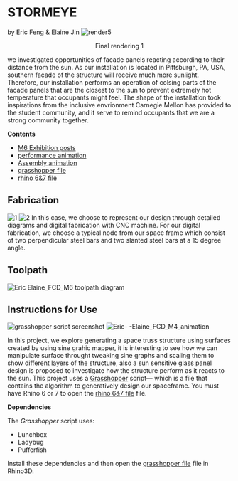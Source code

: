 # STORMEYE
by Eric Feng & Elaine Jin
![render5](https://user-images.githubusercontent.com/104148009/165725667-c0d70816-61a7-40ec-b2da-aae741b8ddd2.png)
<p align="center">Final rendering 1</p>

we investigated opportunities of facade panels reacting according to their distance from the sun. As our installation is located in Pittsburgh, PA, USA, southern facade of the structure will receive much more sunlight. Therefore, our installation performs an operation of colsing parts of the facade panels that are the closest to the sun to prevent extremely hot temperature that occupants might feel. The shape of the installation took inspirations from the inclusive envrionment Carnegie Mellon has provided to the student community, and it serve to remind occupants that we are a strong community together. 

**Contents**

- <a href="https://drive.google.com/file/d/1R5JfQKChFIofEnlH2bEXQ2dlLqoi-2Jz/view?usp=sharing"> M6 Exhibition posts
- <a href="https://drive.google.com/file/d/1-wFmPMbLkCiR11nyrI5JIQAiecHW_30T/view?usp=sharing"> performance animation</a>
- <a href="https://drive.google.com/file/d/1-wFmPMbLkCiR11nyrI5JIQAiecHW_30T/view?usp=sharing"> Assembly animation</a>
- <a href="https://drive.google.com/file/d/1Xx-BAiJOEaJtxtih9Y5A21Z39kpJK6yz/view?usp=sharing"> grasshopper file</a>
- <a href="https://drive.google.com/file/d/1bM4RsLYVoZxPGBMB9QUbIUNgtJYaGrF9/view?usp=sharing"> rhino 6&7 file</a>
## Fabrication
![1](https://user-images.githubusercontent.com/104148009/165726490-4ae22ad6-3400-416e-ac90-02b02c2b75da.png)
![2](https://user-images.githubusercontent.com/104148009/165726504-8886f6dd-ba6e-4440-a442-bd586d2d6383.png)
In this case, we choose to represent our design through detailed diagrams and digital fabrication with CNC machine. For our digital fabrication, we choose a typical node from our space frame which consist of two perpendicular steel bars and two slanted steel bars at a 15 degree angle. 
## Toolpath
![Eric   Elaine_FCD_M6 toolpath diagram](https://user-images.githubusercontent.com/104148009/165726811-4932cc29-b304-491b-a633-d01ac0a153a6.jpg)
## Instructions for Use
![grasshopper script screenshot](https://user-images.githubusercontent.com/104148009/165729273-3455d3a3-3ea6-482d-bc95-df012adb9696.png)
![Eric- -Elaine_FCD_M4_animation](https://user-images.githubusercontent.com/104148009/165729525-1dd3bdac-af60-4623-8af9-03a28cae22e2.gif)

In this project, we explore generating a space truss structure using surfaces created by using sine grahic mapper, it is interesting to see how we can manipulate surface throught tweaking sine graphs and scaling them to show different layers of the structure, also a sun sensitive glass panel design is proposed to investigate how the structure perform as it reacts to the sun.
This project uses a <a href="https://drive.google.com/file/d/1Xx-BAiJOEaJtxtih9Y5A21Z39kpJK6yz/view?usp=sharing">Grasshopper</a> script&mdash; which is a file that contains the algorithm to generatively design our spaceframe. You must have Rhino 6 or 7 to open the <a href="https://drive.google.com/file/d/1bM4RsLYVoZxPGBMB9QUbIUNgtJYaGrF9/view?usp=sharing"> rhino 6&7 file</a> file.

**Dependencies**

The _Grasshopper_ script uses:
  - Lunchbox
  - Ladybug
  - Pufferfish

Install these dependencies and then open the <a href="https://drive.google.com/file/d/1Xx-BAiJOEaJtxtih9Y5A21Z39kpJK6yz/view?usp=sharing"> grasshopper file</a> file in Rhino3D.

